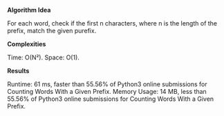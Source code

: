 **Algorithm Idea**

For each word, check if the first n characters, 
where n is the length of the prefix, match the given 
purefix. 

**Complexities**

Time: O(N²).
Space: O(1).

**Results**

Runtime: 61 ms, faster than 55.56% of Python3 online submissions for Counting Words With a Given Prefix.
Memory Usage: 14 MB, less than 55.56% of Python3 online submissions for Counting Words With a Given Prefix.


